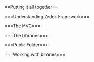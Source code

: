 ==Putting it all together==

===Understanding Zedek Framework===

===The MVC===

===The Libraries===

===Public Folder===

===Working with binaries===